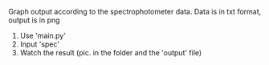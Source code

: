 
Graph output according to the spectrophotometer data. Data is in txt format, output is in png

1. Use 'main.py'
2. Input 'spec'
3. Watch the result (pic. in the folder and the 'output' file)
